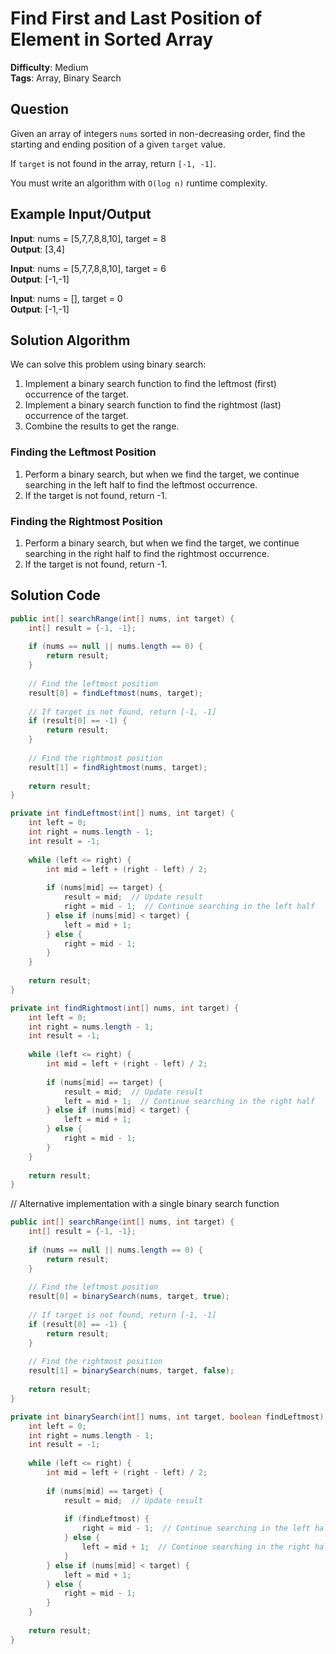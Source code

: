 # Find First and Last Position of Element in Sorted Array

**Difficulty**: Medium  
**Tags**: Array, Binary Search

## Question
Given an array of integers `nums` sorted in non-decreasing order, find the starting and ending position of a given `target` value.

If `target` is not found in the array, return `[-1, -1]`.

You must write an algorithm with `O(log n)` runtime complexity.

## Example Input/Output
**Input**: nums = [5,7,7,8,8,10], target = 8  
**Output**: [3,4]

**Input**: nums = [5,7,7,8,8,10], target = 6  
**Output**: [-1,-1]

**Input**: nums = [], target = 0  
**Output**: [-1,-1]

## Solution Algorithm
We can solve this problem using binary search:

1. Implement a binary search function to find the leftmost (first) occurrence of the target.
2. Implement a binary search function to find the rightmost (last) occurrence of the target.
3. Combine the results to get the range.

### Finding the Leftmost Position
1. Perform a binary search, but when we find the target, we continue searching in the left half to find the leftmost occurrence.
2. If the target is not found, return -1.

### Finding the Rightmost Position
1. Perform a binary search, but when we find the target, we continue searching in the right half to find the rightmost occurrence.
2. If the target is not found, return -1.

## Solution Code
```java
public int[] searchRange(int[] nums, int target) {
    int[] result = {-1, -1};
    
    if (nums == null || nums.length == 0) {
        return result;
    }
    
    // Find the leftmost position
    result[0] = findLeftmost(nums, target);
    
    // If target is not found, return [-1, -1]
    if (result[0] == -1) {
        return result;
    }
    
    // Find the rightmost position
    result[1] = findRightmost(nums, target);
    
    return result;
}

private int findLeftmost(int[] nums, int target) {
    int left = 0;
    int right = nums.length - 1;
    int result = -1;
    
    while (left <= right) {
        int mid = left + (right - left) / 2;
        
        if (nums[mid] == target) {
            result = mid;  // Update result
            right = mid - 1;  // Continue searching in the left half
        } else if (nums[mid] < target) {
            left = mid + 1;
        } else {
            right = mid - 1;
        }
    }
    
    return result;
}

private int findRightmost(int[] nums, int target) {
    int left = 0;
    int right = nums.length - 1;
    int result = -1;
    
    while (left <= right) {
        int mid = left + (right - left) / 2;
        
        if (nums[mid] == target) {
            result = mid;  // Update result
            left = mid + 1;  // Continue searching in the right half
        } else if (nums[mid] < target) {
            left = mid + 1;
        } else {
            right = mid - 1;
        }
    }
    
    return result;
}
```

// Alternative implementation with a single binary search function
```java
public int[] searchRange(int[] nums, int target) {
    int[] result = {-1, -1};
    
    if (nums == null || nums.length == 0) {
        return result;
    }
    
    // Find the leftmost position
    result[0] = binarySearch(nums, target, true);
    
    // If target is not found, return [-1, -1]
    if (result[0] == -1) {
        return result;
    }
    
    // Find the rightmost position
    result[1] = binarySearch(nums, target, false);
    
    return result;
}

private int binarySearch(int[] nums, int target, boolean findLeftmost) {
    int left = 0;
    int right = nums.length - 1;
    int result = -1;
    
    while (left <= right) {
        int mid = left + (right - left) / 2;
        
        if (nums[mid] == target) {
            result = mid;  // Update result
            
            if (findLeftmost) {
                right = mid - 1;  // Continue searching in the left half
            } else {
                left = mid + 1;  // Continue searching in the right half
            }
        } else if (nums[mid] < target) {
            left = mid + 1;
        } else {
            right = mid - 1;
        }
    }
    
    return result;
}
``` 